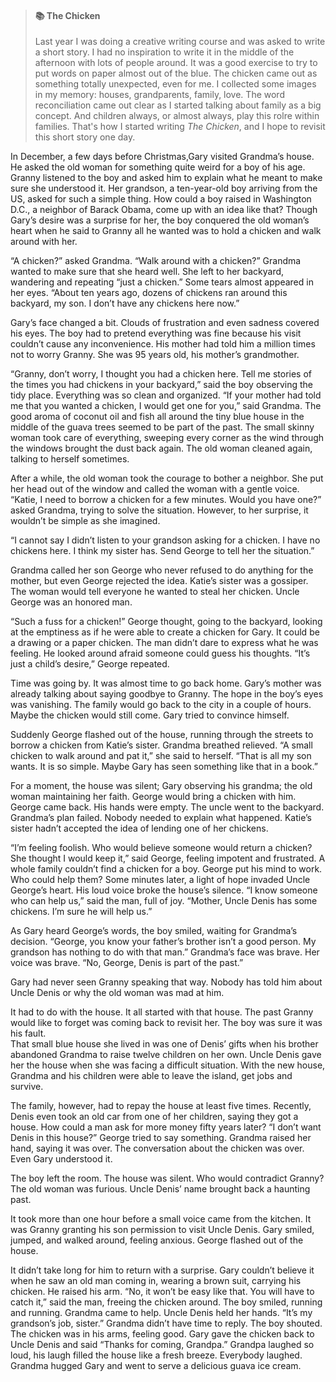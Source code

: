 >####  :books: The Chicken
> Last year I was doing a creative writing course and was asked to write a short story. 
> I had no inspiration to write it in the middle of the afternoon with lots of people around. It was a good exercise to try to put words on paper almost out of the blue. The chicken came out as something totally unexpected, even for me. I collected some images in my memory: houses, grandparents, family, love. 
> The word reconciliation came out clear as I started talking about family as a big concept. And children always, or almost always, play this rolre within families. That's how I started writing *The Chicken*, and I hope to revisit this short story one day. 


In December, a few days before Christmas,Gary visited Grandma’s house. He asked the old woman for something quite weird for a boy of his age.
Granny listened to the boy and asked him to explain what he meant to make sure she understood it.
Her grandson, a ten-year-old boy arriving from the US, asked for such a simple thing. How could a boy raised in Washington D.C., a neighbor of Barack Obama, 
come up with an idea like that? Though Gary’s desire was a surprise for her, the boy conquered the old woman’s heart when he said to
Granny all he wanted was to hold a chicken and walk around with her.


“A chicken?” asked Grandma. “Walk around with a chicken?” Grandma wanted to make sure that she heard well. She left to her backyard, 
wandering and repeating “just a chicken.” Some tears almost appeared in her eyes. “About ten years ago, dozens of chickens ran around this backyard, my son.
I don’t have any chickens here now.” 

Gary’s face changed a bit. Clouds of frustration and even sadness covered his eyes. 
The boy had to pretend everything was fine because his visit couldn’t cause any inconvenience. 
His mother had told him a million times not to worry Granny. She was 95 years old, his mother’s grandmother.


“Granny, don’t worry, I thought you had a chicken here. Tell me stories of the times you had chickens in your backyard,” said the boy observing the tidy place. 
Everything was so clean and organized. 
“If your mother had told me that you wanted a chicken, I would get one for you,” said Grandma. 
The good aroma of coconut oil and fish all around the tiny blue house in the middle of the guava trees seemed to be part of the past.
The small skinny woman took care of everything, sweeping every corner as the wind through the windows brought the dust back again. 
The old woman cleaned again, talking to herself sometimes.  


After a while, the old woman took the courage to bother a neighbor. She put her head out of the window and called the woman with a gentle voice. 
“Katie, I need to borrow a chicken for a few minutes. Would you have one?” asked Grandma, trying to solve the situation. However, to her surprise, 
it wouldn’t be simple as she imagined. 


“I cannot say I didn’t listen to your grandson asking for a chicken. I have no chickens here. I think my sister has. Send George to tell her the situation.”


Grandma called her son George who never refused to do anything for the mother, but even George rejected the idea. Katie’s sister was a gossiper. 
The woman would tell everyone he wanted to steal her chicken. Uncle George was an honored man. 


“Such a fuss for a chicken!” George thought, going to the backyard, looking at the emptiness as if he were able to create a chicken for Gary. 
It could be a drawing or a paper chicken. The man didn’t dare to express what he was feeling. He looked around afraid someone could guess his thoughts. 
“It’s just a child’s desire,” George repeated. 


Time was going by. It was almost time to go back home. Gary’s mother was already talking about saying goodbye to Granny. 
The hope in the boy’s eyes was vanishing. The family would go back to the city in a couple of hours.
Maybe the chicken would still come. Gary tried to convince himself. 


Suddenly George flashed out of the house, running through the streets to borrow a chicken from Katie’s sister. 
Grandma breathed relieved. 
“A small chicken to walk around and pat it,” she said to herself. 
“That is all my son wants. It is so simple.  Maybe Gary has seen something like that in a book.”


For a moment, the house was silent; Gary observing his grandma; the old woman maintaining her faith. George would bring a chicken with him.
George came back. His hands were empty. The uncle went to the backyard. Grandma’s plan failed. Nobody needed to explain what happened.
Katie’s sister hadn’t accepted the idea of lending one of her chickens. 


“I’m feeling foolish. Who would believe someone would return a chicken? She thought I would keep it,” said George, feeling impotent and frustrated.
A whole family couldn’t find a chicken for a boy. George put his mind to work. Who could help them? 
Some minutes later, a light of hope invaded Uncle George’s heart.
His loud voice broke the house’s silence. “I know someone who can help us,” said the man, full of joy. 
“Mother, Uncle Denis has some chickens. I’m sure he will help us.” 

As Gary heard George’s words, the boy smiled, waiting for Grandma’s decision.
“George, you know your father’s brother isn’t a good person. 
My grandson has nothing to do with that man.” 
Grandma’s face was brave. Her voice was brave. 
“No, George, Denis is part of the past.”


Gary had never seen Granny speaking that way. 
Nobody has told him about Uncle Denis or why the old woman was mad at him. 

It had to do with the house. It all started with that house. The past Granny would like to forget was coming back to revisit her. The boy was sure it was his fault.  
That small blue house she lived in was one of Denis’ gifts when his brother abandoned Grandma to raise twelve children on her own. Uncle Denis gave 
her the house when she was facing a difficult situation.
With the new house, Grandma and his children were able to leave the island, get jobs and survive.   


The family, however, had to repay the house at least five times. Recently, Denis even took an old car from one of her children, saying they got a house. 
How could a man ask for more money fifty years later? 
“I don’t want Denis in this house?” George tried to say something. Grandma raised her hand, saying it was over. 
The conversation about the chicken was over. Even Gary understood it. 

The boy left the room. 
The house was silent. Who would contradict Granny? The old woman was furious. 
Uncle Denis’ name brought back a haunting past. 

It took more than one hour before a small voice came from the kitchen. It was Granny granting his son permission to visit Uncle Denis.
Gary smiled, jumped, and walked around, feeling anxious.  George flashed out of the house. 


It didn’t take long for him to return with a surprise.  Gary couldn’t believe it when he saw an old man coming in, wearing a brown suit, carrying his chicken. 
He raised his arm. “No, it won’t be easy like that.
You will have to catch it,” said the man, freeing the chicken around. 
The boy smiled, running and running. Grandma came to help. Uncle Denis held her hands. 
“It’s my grandson’s job, sister.”  Grandma didn’t have time to reply. The boy shouted. 
The chicken was in his arms, feeling good. Gary gave the chicken back 
to Uncle Denis and said “Thanks for coming, Grandpa.” 
Grandpa laughed so loud, his laugh filled the house like a fresh breeze.
Everybody laughed. Grandma hugged Gary and went to serve a delicious guava ice cream. 
